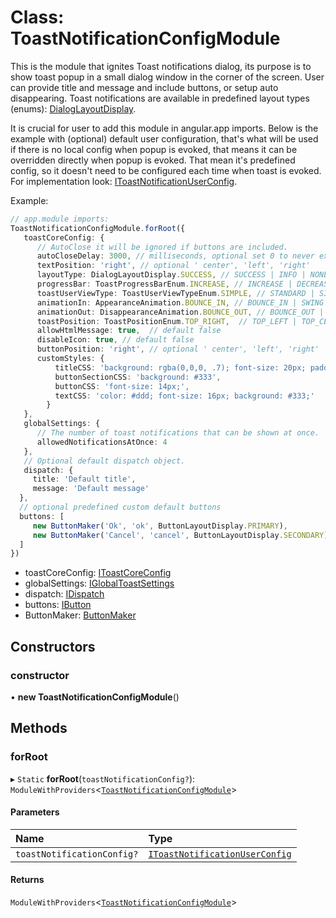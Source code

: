 # Class: ToastNotificationConfigModule

This is the module that ignites Toast notifications dialog, its purpose is to show toast popup in a
small dialog window in the corner of the screen. User can provide title and message and include buttons, or setup auto disappearing.
Toast notifications are available in predefined layout types (enums): [DialogLayoutDisplay](#/documentation/enum-DialogLayoutDisplay).

It is crucial for user to add this module in angular.app imports.
Below is the example with (optional) default user configuration, that's what will be used if there is no
local config when popup is evoked, that means it can be overridden directly when popup is evoked.
That mean it's predefined config, so it doesn't need to be configured each time when toast is evoked.
For implementation look: [IToastNotificationUserConfig](#/documentation/interface-IToastNotificationUserConfig).

Example:
```typescript
// app.module imports:
ToastNotificationConfigModule.forRoot({
   toastCoreConfig: {
      // AutoClose it will be ignored if buttons are included.
      autoCloseDelay: 3000, // milliseconds, optional set 0 to never expires
      textPosition: 'right', // optional ' center', 'left', 'right'
      layoutType: DialogLayoutDisplay.SUCCESS, // SUCCESS | INFO | NONE | DANGER | WARNING
      progressBar: ToastProgressBarEnum.INCREASE, // INCREASE | DECREASE | NONE
      toastUserViewType: ToastUserViewTypeEnum.SIMPLE, // STANDARD | SIMPLE
      animationIn: AppearanceAnimation.BOUNCE_IN, // BOUNCE_IN | SWING | ZOOM_IN | ZOOM_IN_ROTATE | ELASTIC | JELLO | FADE_IN | SLIDE_IN_UP | SLIDE_IN_DOWN | SLIDE_IN_LEFT | SLIDE_IN_RIGHT | NONE
      animationOut: DisappearanceAnimation.BOUNCE_OUT, // BOUNCE_OUT | ZOOM_OUT | ZOOM_OUT_WIND | ZOOM_OUT_ROTATE | FLIP_OUT | SLIDE_OUT_UP | SLIDE_OUT_DOWN | SLIDE_OUT_LEFT | SLIDE_OUT_RIGHT | NONE
      toastPosition: ToastPositionEnum.TOP_RIGHT,  // TOP_LEFT | TOP_CENTER | TOP_RIGHT | TOP_FULL_WIDTH | BOTTOM_LEFT | BOTTOM_CENTER | BOTTOM_RIGHT | BOTTOM_FULL_WIDTH
      allowHtmlMessage: true,  // default false
      disableIcon: true, // default false
      buttonPosition: 'right', // optional ' center', 'left', 'right'
      customStyles: {
          titleCSS: 'background: rgba(0,0,0, .7); font-size: 20px; padding: 20px',
          buttonSectionCSS: 'background: #333',
          buttonCSS: 'font-size: 14px;',
          textCSS: 'color: #ddd; font-size: 16px; background: #333;'
        }
   },
   globalSettings: {
      // The number of toast notifications that can be shown at once.
      allowedNotificationsAtOnce: 4
   },
   // Optional default dispatch object.
   dispatch: {
     title: 'Default title',
     message: 'Default message'
  },
  // optional predefined custom default buttons
  buttons: [
     new ButtonMaker('Ok', 'ok', ButtonLayoutDisplay.PRIMARY),
     new ButtonMaker('Cancel', 'cancel', ButtonLayoutDisplay.SECONDARY)
  ]
})
```
* toastCoreConfig: [IToastCoreConfig](#/documentation/interface-IToastCoreConfig)
* globalSettings: [IGlobalToastSettings](#/documentation/interface-IGlobalToastSettings)
* dispatch: [IDispatch](#/documentation/interface-IDispatch)
* buttons: [IButton](#/documentation/interface-IButton)
* ButtonMaker: [ButtonMaker](#/documentation/class-ButtonMaker)

## Constructors

### constructor

• **new ToastNotificationConfigModule**()

## Methods

### forRoot

▸ `Static` **forRoot**(`toastNotificationConfig?`): `ModuleWithProviders`<[`ToastNotificationConfigModule`](#/documentation/class-ToastNotificationConfigModule)\>

#### Parameters

| Name | Type |
| :------ | :------ |
| `toastNotificationConfig?` | [`IToastNotificationUserConfig`](#/documentation/interface-IToastNotificationUserConfig) |

#### Returns

`ModuleWithProviders`<[`ToastNotificationConfigModule`](#/documentation/class-ToastNotificationConfigModule)\>
